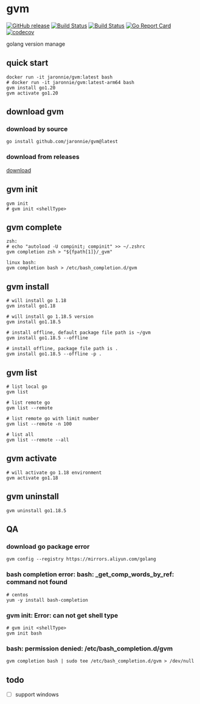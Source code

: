 # gvm

[![GitHub release](https://img.shields.io/github/release/jaronnie/gvm.svg?style=flat-square)](https://github.com/jaronnie/gvm/releases/latest)
[![Build Status](https://img.shields.io/github/actions/workflow/status/jaronnie/gvm/ci.yaml?branch=main&label=gvm-golint&logo=github&style=flat-square)](https://github.com/jaronnie/gvm/actions?query=workflow%3Agvm-golint)
[![Build Status](https://img.shields.io/github/actions/workflow/status/jaronnie/gvm/ci.yaml?branch=main&label=goreleaser-gvm&logo=github&style=flat-square)](https://github.com/jaronnie/gvm/actions?query=workflow%3Agoreleaser-gvm)
[![Go Report Card](https://goreportcard.com/badge/github.com/jaronnie/gvm?style=flat-square)](https://goreportcard.com/report/github.com/jaronnie/gvm)
[![codecov](https://img.shields.io/codecov/c/github/jaronnie/gvm?logo=codecov&style=flat-square)](https://codecov.io/gh/jaronnie/gvm)

golang version manage

## quick start

```shell
docker run -it jaronnie/gvm:latest bash
# docker run -it jaronnie/gvm:latest-arm64 bash
gvm install go1.20
gvm activate go1.20
```

## download gvm

### download by source

```shell
go install github.com/jaronnie/gvm@latest
```

### download from releases

[download](https://github.com/jaronnie/gvm/releases)

## gvm init

```shell
gvm init
# gvm init <shellType>
```

## gvm complete

```shell
zsh:
# echo "autoload -U compinit; compinit" >> ~/.zshrc
gvm completion zsh > "${fpath[1]}/_gvm"

linux bash:
gvm completion bash > /etc/bash_completion.d/gvm
```

## gvm install

```shell
# will install go 1.18
gvm install go1.18

# will install go 1.18.5 version
gvm install go1.18.5

# install offline, default package file path is ~/gvm
gvm install go1.18.5 --offline

# install offline, package file path is .
gvm install go1.18.5 --offline -p .
```

## gvm list

```shell
# list local go
gvm list

# list remote go
gvm list --remote

# list remote go with limit number
gvm list --remote -n 100

# list all
gvm list --remote --all
```

## gvm activate

```shell
# will activate go 1.18 environment
gvm activate go1.18
```

## gvm uninstall

```shell
gvm uninstall go1.18.5
```

## QA

### download go package error

```shell
gvm config --registry https://mirrors.aliyun.com/golang
```

### bash completion error: bash: _get_comp_words_by_ref: command not found

```shell
# centos
yum -y install bash-completion
```

### gvm init: Error: can not get shell type

```shell
# gvm init <shellType>
gvm init bash
```

### bash: permission denied: /etc/bash_completion.d/gvm

```shell
gvm completion bash | sudo tee /etc/bash_completion.d/gvm > /dev/null
```

## todo

- [ ] support windows